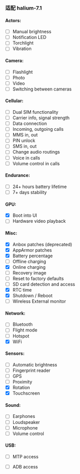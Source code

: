 ### 适配 halium-7.1

#### Actors:
- [ ] Manual brightness
- [ ] Notification LED
- [ ] Torchlight
- [ ] Vibration

#### Camera:
- [ ] Flashlight
- [ ] Photo
- [ ] Video
- [ ] Switching between cameras

#### Cellular:
- [ ] Dual SIM functionality
- [ ] Carrier info, signal strength
- [ ] Data connection
- [ ] Incoming, outgoing calls
- [ ] MMS in, out
- [ ] PIN unlock
- [ ] SMS in, out
- [ ] Change audio routings
- [ ] Voice in calls
- [ ] Volume control in calls

#### Endurance:
- [ ] 24+ hours battery lifetime
- [ ] 7+ days stability

#### GPU:
- [x] Boot into UI
- [ ] Hardware video playback

#### Misc:
- [x] Anbox patches (deprecated)
- [x] AppArmor patches
- [x] Battery percentage
- [ ] Offline charging
- [x] Online charging
- [ ] Recovery image
- [ ] Reset to factory defaults
- [ ] SD card detection and access
- [x] RTC time
- [x] Shutdown / Reboot
- [ ] Wireless External monitor

#### Network:
- [ ] Bluetooth
- [ ] Flight mode
- [ ] Hotspot
- [x] WiFi

#### Sensors:
- [ ] Automatic brightness
- [ ] Fingerprint reader
- [ ] GPS
- [ ] Proximity
- [x] Rotation
- [x] Touchscreen

#### Sound:
- [ ] Earphones
- [ ] Loudspeaker
- [ ] Microphone
- [ ] Volume control

#### USB:
- [ ] MTP access
- [ ] ADB access

